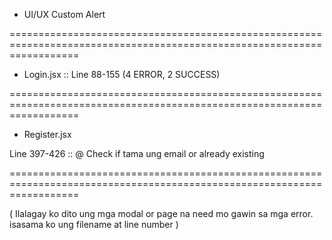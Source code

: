*   UI/UX Custom Alert

========================================================================================================================

-   Login.jsx          ::           Line 88-155 (4 ERROR, 2 SUCCESS)

========================================================================================================================

-   Register.jsx

Line 397-426           ::            @ Check if tama ung email or already existing


========================================================================================================================



( Ilalagay ko dito ung mga modal or page na need mo gawin sa mga error. isasama ko ung filename at line number )
